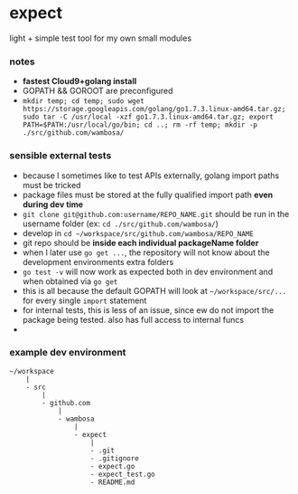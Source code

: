 # expect
light + simple test tool for my own small modules


### notes
- **fastest Cloud9+golang install**
 - GOPATH && GOROOT are preconfigured
 - ```mkdir temp; cd temp; sudo wget https://storage.googleapis.com/golang/go1.7.3.linux-amd64.tar.gz; sudo tar -C /usr/local -xzf go1.7.3.linux-amd64.tar.gz; export PATH=$PATH:/usr/local/go/bin; cd ..; rm -rf temp; mkdir -p ./src/github.com/wambosa/```


### sensible external tests
- because I sometimes like to test APIs externally, golang import paths must be tricked
- package files must be stored at the fully qualified import path **even during dev time**
- ```git clone git@github.com:username/REPO_NAME.git``` should be run in the username folder (ex: ```cd ./src/github.com/wambosa/```)
- develop in ```cd ~/workspace/src/github.com/wambosa/REPO_NAME```
- git repo should be **inside each individual packageName folder**
- when I later use ```go get ...```, the repository will not know about the development environments extra folders
- ```go test -v``` will now work as expected both in dev environment and when obtained via ```go get```
- this is all because the default GOPATH will look at ```~/workspace/src/...``` for every single ```import``` statement
- for internal tests, this is less of an issue, since ew do not import the package being tested. also has full access to internal funcs
- 

### example dev environment
```
~/workspace
    |
    - src
        |
        - github.com
            |
            - wambosa
                |
                - expect
                    |
                    - .git
                    - .gitignore
                    - expect.go
                    - expect_test.go
                    - README.md
```